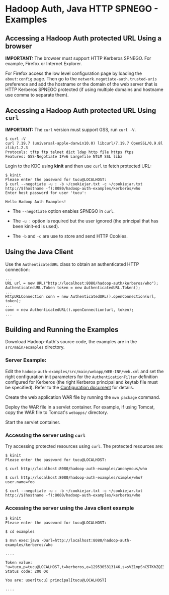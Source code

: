 <!---
  Licensed under the Apache License, Version 2.0 (the "License");
  you may not use this file except in compliance with the License.
  You may obtain a copy of the License at

   http://www.apache.org/licenses/LICENSE-2.0

  Unless required by applicable law or agreed to in writing, software
  distributed under the License is distributed on an "AS IS" BASIS,
  WITHOUT WARRANTIES OR CONDITIONS OF ANY KIND, either express or implied.
  See the License for the specific language governing permissions and
  limitations under the License. See accompanying LICENSE file.
-->

Hadoop Auth, Java HTTP SPNEGO - Examples
========================================

Accessing a Hadoop Auth protected URL Using a browser
-----------------------------------------------------

**IMPORTANT:** The browser must support HTTP Kerberos SPNEGO. For example, Firefox or Internet Explorer.

For Firefox access the low level configuration page by loading the `about:config` page. Then go to the `network.negotiate-auth.trusted-uris` preference and add the hostname or the domain of the web server that is HTTP Kerberos SPNEGO protected (if using multiple domains and hostname use comma to separate them).

Accessing a Hadoop Auth protected URL Using `curl`
--------------------------------------------------

**IMPORTANT:** The `curl` version must support GSS, run `curl -V`.

    $ curl -V
    curl 7.19.7 (universal-apple-darwin10.0) libcurl/7.19.7 OpenSSL/0.9.8l zlib/1.2.3
    Protocols: tftp ftp telnet dict ldap http file https ftps
    Features: GSS-Negotiate IPv6 Largefile NTLM SSL libz

Login to the KDC using **kinit** and then use `curl` to fetch protected URL:

    $ kinit
    Please enter the password for tucu@LOCALHOST:
    $ curl --negotiate -u : -b ~/cookiejar.txt -c ~/cookiejar.txt http://$(hostname -f):8080/hadoop-auth-examples/kerberos/who
    Enter host password for user 'tucu':

    Hello Hadoop Auth Examples!

*   The `--negotiate` option enables SPNEGO in `curl`.

*   The `-u :` option is required but the user ignored (the principal
    that has been kinit-ed is used).

*   The `-b` and `-c` are use to store and send HTTP Cookies.

Using the Java Client
---------------------

Use the `AuthenticatedURL` class to obtain an authenticated HTTP connection:

    ...
    URL url = new URL("http://localhost:8080/hadoop-auth/kerberos/who");
    AuthenticatedURL.Token token = new AuthenticatedURL.Token();
    ...
    HttpURLConnection conn = new AuthenticatedURL().openConnection(url, token);
    ...
    conn = new AuthenticatedURL().openConnection(url, token);
    ...

Building and Running the Examples
---------------------------------

Download Hadoop-Auth's source code, the examples are in the `src/main/examples` directory.

### Server Example:

Edit the `hadoop-auth-examples/src/main/webapp/WEB-INF/web.xml` and set the right configuration init parameters for the `AuthenticationFilter` definition configured for Kerberos (the right Kerberos principal and keytab file must be specified). Refer to the [Configuration document](./Configuration.html) for details.

Create the web application WAR file by running the `mvn package` command.

Deploy the WAR file in a servlet container. For example, if using Tomcat, copy the WAR file to Tomcat's `webapps/` directory.

Start the servlet container.

### Accessing the server using `curl`

Try accessing protected resources using `curl`. The protected resources are:

    $ kinit
    Please enter the password for tucu@LOCALHOST:

    $ curl http://localhost:8080/hadoop-auth-examples/anonymous/who

    $ curl http://localhost:8080/hadoop-auth-examples/simple/who?user.name=foo

    $ curl --negotiate -u : -b ~/cookiejar.txt -c ~/cookiejar.txt http://$(hostname -f):8080/hadoop-auth-examples/kerberos/who

### Accessing the server using the Java client example

    $ kinit
    Please enter the password for tucu@LOCALHOST:

    $ cd examples

    $ mvn exec:java -Durl=http://localhost:8080/hadoop-auth-examples/kerberos/who

    ....

    Token value: "u=tucu,p=tucu@LOCALHOST,t=kerberos,e=1295305313146,s=sVZ1mpSnC5TKhZQE3QLN5p2DWBo="
    Status code: 200 OK

    You are: user[tucu] principal[tucu@LOCALHOST]

    ....
